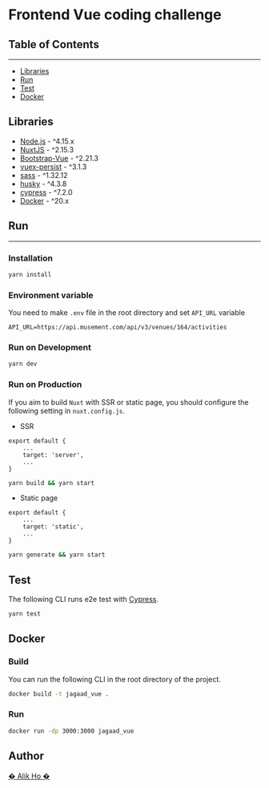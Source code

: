 # Frontend Vue coding challenge

## Table of Contents
--------------------

- [Libraries](#libraries)
- [Run](#run)
- [Test](#test)
- [Docker](#docker)

## Libraries

- [Node.js](https://nodejs.org/en/) - ^4.15.x
- [NuxtJS](https://nuxtjs.org/) - ^2.15.3
- [Bootstrap-Vue](https://bootstrap-vue.org) - ^2.21.3
- [vuex-persist](https://github.com/championswimmer/vuex-persist) - ^3.1.3
- [sass](https://github.com/sass/sass) - ^1.32.12
- [husky](https://github.com/typicode/husky) - ^4.3.8
- [cypress](https://www.cypress.io/) - ^7.2.0
- [Docker](https://www.docker.com/) - ^20.x

## Run
----
### Installation

```bash
yarn install
```

### Environment variable
You need to make `.env` file in the root directory and set `API_URL` variable
```
API_URL=https://api.musement.com/api/v3/venues/164/activities
```

### Run on Development
```bash
yarn dev
```

### Run on Production

If you aim to build `Nuxt` with SSR or static page, you should configure the following setting in `nuxt.config.js`.

- SSR
```
export default {
    ...
    target: 'server',
    ...
}
```
```bash
yarn build && yarn start
```

- Static page
```
export default {
    ...
    target: 'static',
    ...
}
```
```bash
yarn generate && yarn start
```

## Test

The following CLI runs e2e test with [Cypress](https://www.cypress.io).
```bash
yarn test
```

## Docker

### Build

You can run the following CLI in the root directory of the project.

```bash
docker build -t jagaad_vue .
```

### Run

```bash
docker run -dp 3000:3000 jagaad_vue
```

## Author
[� Alik Ho �](aliklabe.buz@gmail.com)
